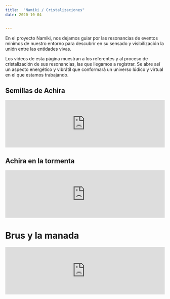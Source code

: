 ```yaml
---
title:  "Namiki / Cristalizaciones"
date: 2020-10-04


---
```


En el proyecto Namiki, nos dejamos guiar por las resonancias de eventos mínimos de nuestro entorno para descubrir en su sensado y visibilización la unión entre las entidades vivas.

Los videos de esta página muestran a los referentes y al proceso de cristalización de sus resonancias, las que llegamos a registrar. Se abre así un aspecto energético y vibrátil que conformará un universo lúdico y virtual en el que estamos trabajando.

## Semillas de Achira

<iframe src="https://player.vimeo.com/video/464787750" width="100%" frameborder="0" allow="autoplay; fullscreen" allowfullscreen></iframe>

## Achira en la tormenta

<iframe src="https://player.vimeo.com/video/464802198" width="100%" frameborder="0" allow="autoplay; fullscreen" allowfullscreen></iframe>

# Brus y la manada

<iframe width="100%" src="https://www.youtube.com/embed/EovtwRubOX4" frameborder="0" allow="accelerometer; autoplay; clipboard-write; encrypted-media; gyroscope; picture-in-picture" allowfullscreen></iframe>
